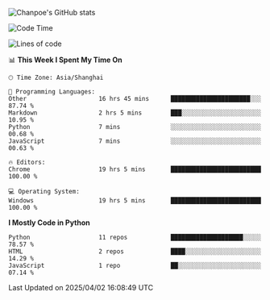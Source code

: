 ![Chanpoe's GitHub stats](https://github-readme-stats.vercel.app/api?username=Chanpoe&show_icons=true&count_private=true&theme=cobalt)

<!--START_SECTION:waka-->
![Code Time](http://img.shields.io/badge/Code%20Time-554%20hrs%2020%20mins-blue)

![Lines of code](https://img.shields.io/badge/From%20Hello%20World%20I%27ve%20Written-1.6%20million%20lines%20of%20code-blue)

📊 **This Week I Spent My Time On** 

```text
🕑︎ Time Zone: Asia/Shanghai

💬 Programming Languages: 
Other                    16 hrs 45 mins      ██████████████████████░░░   87.74 % 
Markdown                 2 hrs 5 mins        ███░░░░░░░░░░░░░░░░░░░░░░   10.95 % 
Python                   7 mins              ░░░░░░░░░░░░░░░░░░░░░░░░░   00.68 % 
JavaScript               7 mins              ░░░░░░░░░░░░░░░░░░░░░░░░░   00.63 % 

🔥 Editors: 
Chrome                   19 hrs 5 mins       █████████████████████████   100.00 % 

💻 Operating System: 
Windows                  19 hrs 5 mins       █████████████████████████   100.00 % 
```

**I Mostly Code in Python** 

```text
Python                   11 repos            ████████████████████░░░░░   78.57 % 
HTML                     2 repos             ████░░░░░░░░░░░░░░░░░░░░░   14.29 % 
JavaScript               1 repo              ██░░░░░░░░░░░░░░░░░░░░░░░   07.14 % 
```




 Last Updated on 2025/04/02 16:08:49 UTC
<!--END_SECTION:waka-->
